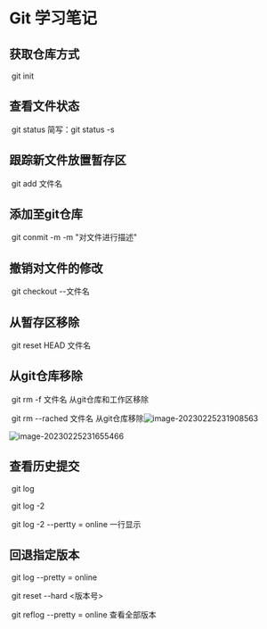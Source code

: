 # Git 学习笔记

## 	获取仓库方式

​			git init 



## 	查看文件状态

​			git status  简写：git status -s



## 	跟踪新文件放置暂存区

​			git add 文件名



## 	添加至git仓库

​			git conmit -m  -m "对文件进行描述"



## 	撤销对文件的修改

​			git checkout --文件名



## 	从暂存区移除

​			git reset HEAD 文件名



## 	从git仓库移除

​			git rm -f 文件名  从git仓库和工作区移除

​			git rm --rached 文件名 从git仓库移除![image-20230225231908563](C:\Users\20591\AppData\Roaming\Typora\typora-user-images\image-20230225231908563.png)

![image-20230225231655466](C:\Users\20591\AppData\Roaming\Typora\typora-user-images\image-20230225231655466.png)



## 	查看历史提交

​			git log 

​			git log -2 

​			git log -2 --pertty = online    一行显示



## 	回退指定版本

​			git log --pretty = online

​			git reset --hard <版本号>

​			git reflog --pretty = online 查看全部版本

​			
